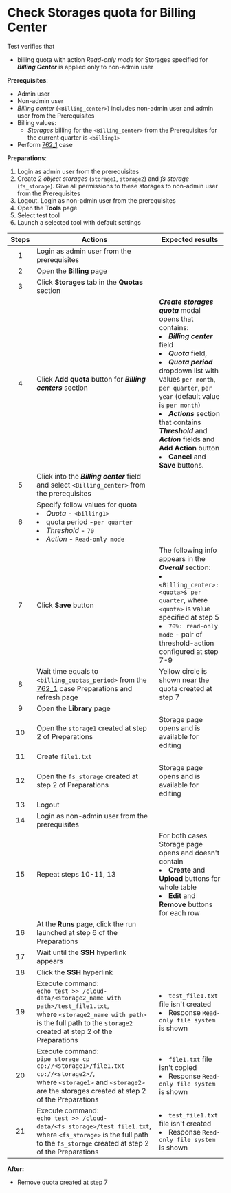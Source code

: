 # Check Storages quota for Billing Center

Test verifies that
- billing quota with action *Read-only mode* for Storages specified for ***Billing Center*** is applied only to non-admin user

**Prerequisites**:
- Admin user
- Non-admin user
- *Billing center* (`<Billing_center>`) includes non-admin user and admin user from the Prerequisites
- Billing values:
  - *Storages* billing for the `<Billing_center>` from the Prerequisites for the current quarter is `<billing1>`
- Perform [762_1](762_1.md) case

**Preparations**:
1. Login as admin user from the prerequisites
2. Create 2 *object storages* (`storage1`, `storage2`) and *fs storage* (`fs_storage`). Give all permissions to these storages to non-admin user from the Prerequisites
3. Logout. Login as non-admin user from the prerequisites
4. Open the **Tools** page
5. Select test tool
6. Launch a selected tool with default settings

| Steps | Actions | Expected results |
| :---: | --- | --- |
| 1 | Login as admin user from the prerequisites | |
| 2 | Open the **Billing** page | |
| 3 | Click **Storages** tab in the **Quotas** section |  |
| 4 | Click **Add quota** button for ***Billing centers*** section | ***Create storages quota*** modal opens that contains: <li> ***Billing center*** field <li> ***Quota*** field, <li> ***Quota period*** dropdown list with values `per month`, `per quarter`, `per year` (default value is `per month`) <li> ***Actions*** section that contains ***Threshold*** and ***Action*** fields and **Add Action** button <li> **Cancel** and **Save** buttons. |
| 5 | Click into the ***Billing center*** field and select `<Billing_center>` from the prerequisites | | 
| 6 | Specify follow values for quota <li> *Quota* - `<billing1>` <li> quota period -`per quarter` <li> *Threshold* - `70` <li> *Action* - `Read-only mode` | |
| 7 | Click **Save** button | The following info appears in the ***Overall*** section: <li> `<Billing_center>: <quota>$ per quarter`, where `<quota>` is value specified at step 5 <li> `70%: read-only mode` - pair of threshold-action configured at step 7-9 |
| 8 | Wait time equals to `<billing_quotas_period>` from the [762_1](762_1.md) case Preparations and refresh page | Yellow circle is shown near the quota created at step 7|
| 9 | Open the **Library** page | |
| 10 | Open the `storage1` created at step 2 of Preparations | Storage page opens and is available for editing |
| 11 | Create `file1.txt` | | 
| 12 | Open the `fs_storage` created at step 2 of Preparations | Storage page opens and is available for editing |
| 13 | Logout | |
| 14 | Login as non-admin user from the prerequisites | |
| 15 | Repeat steps 10-11, 13 | For both cases Storage page opens and doesn't contain <li> **Create** and **Upload** buttons for whole table <li> **Edit** and **Remove** buttons for each row |
| 16 | At the **Runs** page, click the run launched at step 6 of the Preparations
| 17 | Wait until the **SSH** hyperlink appears | |
| 18 | Click the **SSH** hyperlink | |
| 19 | Execute command: <br> `echo test >> /cloud-data/<storage2_name with path>/test_file1.txt`, <br>where `<storage2_name with path>` is the full path to the `storage2` created at step 2 of the Preparations |  <li>`test_file1.txt` file isn't created <li> Response `Read-only file system` is shown |
| 20 | Execute command: <br> `pipe storage cp cp://<storage1>/file1.txt cp://<storage2>/`, <br> where `<storage1>` and `<storage2>` are the storages created at step 2 of the Preparations |  <li>`file1.txt` file isn't copied <li> Response `Read-only file system` is shown |
| 21 | Execute command: <br> `echo test >> /cloud-data/<fs_storage>/test_file1.txt`, <br> where `<fs_storage>` is the full path to the `fs_storage` created at step 2 of the Preparations |  <li>`test_file1.txt` file isn't created <li> Response `Read-only file system` is shown |

**After:**
- Remove quota created at step 7 
